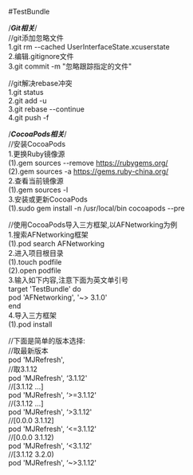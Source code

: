 #TestBundle

/*****************Git相关*****************/<br>
//git添加忽略文件<br>
1.git rm --cached UserInterfaceState.xcuserstate<br>
2.编辑.gitignore文件<br>
3.git commit -m "忽略跟踪指定的文件"<br>

//git解决rebase冲突<br>
1.git status<br>
2.git add -u<br>
3.git rebase --continue<br>
4.git push -f<br>

/*****************CocoaPods相关*****************/<br>
//安装CocoaPods<br>
1.更换Ruby镜像源<br>
(1).gem sources --remove https://rubygems.org/<br>
(2).gem sources -a https://gems.ruby-china.org/<br>
2.查看当前镜像源<br>
(1).gem sources -l<br>
3.安装或更新CocoaPods<br>
(1).sudo gem install -n /usr/local/bin cocoapods --pre<br>

//使用CocoaPods导入三方框架,以AFNetworking为例<br>
1.搜索AFNetworking框架<br>
(1).pod search AFNetworking<br>
2.进入项目根目录<br>
(1).touch podfile<br>
(2).open podfile<br>
3.输入如下内容,注意下面为英文单引号<br>
target 'TestBundle' do<br>
pod 'AFNetworking', '~> 3.1.0'<br>
end<br>
4.导入三方框架<br>
(1).pod install<br>

//下面是简单的版本选择:<br>
//取最新版本<br>
pod 'MJRefresh',<br>
//取3.1.12<br>
pod 'MJRefresh', ‘3.1.12'<br>
//[3.1.12 ...]<br>
pod 'MJRefresh', ‘>=3.1.12'<br>
//(3.1.12 ...]<br>
pod 'MJRefresh', ‘>3.1.12'<br>
//[0.0.0 3.1.12]<br>
pod 'MJRefresh', ‘<=3.1.12'<br>
//[0.0.0 3.1.12)<br>
pod 'MJRefresh', ‘<3.1.12'<br>
//[3.1.12 3.2.0)<br>
pod 'MJRefresh', ‘~>3.1.12'<br>
